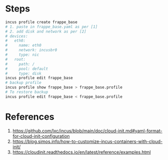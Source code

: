 # Steps
```bash
incus profile create frappe_base
# 1. paste in frappe_base.yaml as per [1]
# 2. add disk and network as per [2]
# devices:
#   eth0:
#     name: eth0
#     network: incusbr0
#     type: nic
#   root:
#     path: /
#     pool: default
#     type: disk
incus profile edit frappe_base
# backup profile
incus profile show frappe_base > frappe_base.profile
# To restore backup
incus profile edit frappe_base < frappe_base.profile
```

# References
1. https://github.com/lxc/incus/blob/main/doc/cloud-init.md#yaml-format-for-cloud-init-configuration
2. https://blog.simos.info/how-to-customize-incus-containers-with-cloud-init/
3. https://cloudinit.readthedocs.io/en/latest/reference/examples.html
